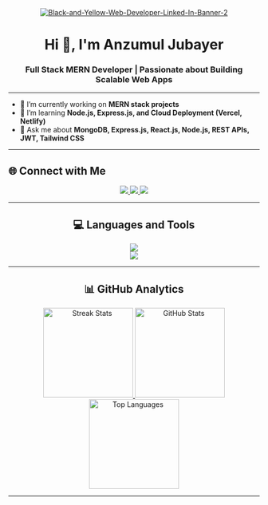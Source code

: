 <div align="center">
  <a href="https://ibb.co/tMRqTPr7">
    <img src="https://i.ibb.co/DDd9Hg2x/Black-and-Yellow-Web-Developer-Linked-In-Banner-2.png" alt="Black-and-Yellow-Web-Developer-Linked-In-Banner-2" border="0">
  </a>
</div>

<h1 align="center">Hi 👋, I'm Anzumul Jubayer</h1>
<h3 align="center">Full Stack MERN Developer | Passionate about Building Scalable Web Apps</h3>

---

- 🔭 I’m currently working on **MERN stack projects**  
- 🌱 I’m learning **Node.js, Express.js, and Cloud Deployment (Vercel, Netlify)**  
- 💬 Ask me about **MongoDB, Express.js, React.js, Node.js, REST APIs, JWT, Tailwind CSS**  

---

## 🌐 Connect with Me
<p align="center">
  <a href="https://facebook.com/jubayer">
    <img src="https://img.shields.io/badge/Facebook-%231877F2.svg?logo=Facebook&logoColor=white" />
  </a>
  <a href="https://linkedin.com/in/jubayer">
    <img src="https://img.shields.io/badge/LinkedIn-%230077B5.svg?logo=linkedin&logoColor=white" />
  </a>
  <a href="mailto:yourmail@gmail.com">
    <img src="https://img.shields.io/badge/Email-D14836?logo=gmail&logoColor=white" />
  </a>
</p>

---

<h2 align="center">💻 Languages and Tools</h2>
<div align="center">
  <img src="https://skillicons.dev/icons?i=python,js,react,nodejs,mongodb,firebase,tailwind,css,html,mysql" /><br/>
  <img src="https://skillicons.dev/icons?i=git,figma,netlify" />
</div>

---

<h2 align="center">📊 GitHub Analytics</h2>
<p align="center">
  <a href="https://github.com/Anzumul-Jubayer">
    <img height="180em" src="https://nirzak-streak-stats.vercel.app/?user=Anzumul-Jubayer&theme=algolia&hide_border=true" alt="Streak Stats"/>
    <img height="180em" src="https://github-readme-stats-eight-theta.vercel.app/api?username=Anzumul-Jubayer&show_icons=true&theme=algolia&include_all_commits=true&count_private=true" alt="GitHub Stats"/>
    <img height="180em" src="https://github-readme-stats-eight-theta.vercel.app/api/top-langs/?username=Anzumul-Jubayer&layout=compact&langs_count=8&theme=algolia" alt="Top Languages"/>
  </a>
</p>

---

<!-- Proudly created with GPRM ( https://gprm.itsvg.in ) -->
